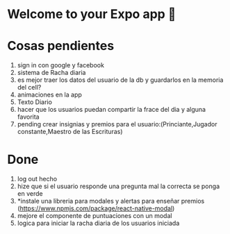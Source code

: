 # Welcome to your Expo app 👋

# Cosas pendientes 
1. sign in con google y facebook
2. sistema de Racha diaria 
3. es mejor traer los datos del usuario de la db y guardarlos en la memoria del 
   cell?
5. animaciones en la app
6. Texto Diario
7. hacer que los usuarios puedan compartir la frace del dia y alguna favorita
8. pending crear insignias y premios para el usuario:(Princiante,Jugador constante,Maestro de las Escrituras)




# Done
1. log out hecho
2. hize que si el usuario responde una pregunta mal la correcta se ponga en verde
3. *instale una libreria para modales y alertas para enseñar premios (https://www.npmjs.com/package/react-native-modal)
4. mejore el componente de puntuaciones con un modal
5. logica para iniciar la racha diaria de los usuarios iniciada
